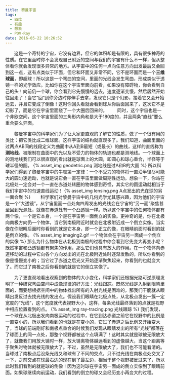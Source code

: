 ```yaml
---
title: 黎曼宇宙
tags:
  - 四维
  - 有趣
  - 想象
  - POV-Ray
date: 2016-05-22 10:26:52
---
```


&emsp;&emsp;这是一个奇特的宇宙，它没有边界，但它的体积却是有限的，具有很多神奇的性质。在它里面时你不会发现自己附近的空间与我们的宇宙有什么不一样，但从整体看你就会发现很多异常的地方。从宇宙中的任何一点向任意方向出发最后又会回到这一点，这有点类似于环面，但它和环面又非常不同，它不是环面而是一个**三维球面**，即超球！所以这是一个弯曲的空间，里面的光线会发生弯曲，形成类似于透镜一样的光学效应。比如你在这个宇宙里面向前看，如果没有障碍物，你会看到自己的头！向前仍一个球，你会看到它先慢慢的远去，速度逐渐变慢，然后居然开始往回走了！当它“回”到你旁边时你伸手去拿，发现它只是个幻影，接着它又会开始远去，并且它变成了倒像！这时你回头看就会看到球从你后面回来了，这次它不是幻影了，而是它在宇宙里面绕了一个大圈后回来的。
&emsp;&emsp;同时，这个宇宙也是一个非欧空间，这个宇宙里面的三角形内角和是大于180度的，并且两条“直线”要么重合要么异面。
<!-- more -->

&emsp;&emsp;黎曼宇宙中的科学家们为了让大家更直观的了解它的性质，做了一个很有用的类比：把它类比成二维球面。这样宇宙的结构就直观多了。我们知道，曲面里面的过两点AB间的线段定义为曲面中从A到B最短（或最长）的曲线，这样的直线称为**测地线**。被限制在曲面中的光以及不受力的物体的轨迹也都是测地线。一个球面上的测地线我们可以很直观的看出就是球面上的大圆，即圆心和球心重合，半径等于球半径的圆。
{% asset_img geodetric.png 测地线是过A和B的大圆 %}
所以科学家们得到了黎曼宇宙中的牛顿第一定律：一个不受力的物体将一直沿半径尽可能大的圆匀速运动，也就是说它会一直在宇宙里面做周期性运动。想象一下，你站在北极处一定会对一个一直在赤道处转圈的物体感到奇怪，其实它的圆运动就相当于我们宇宙中的匀速直线运动！
{% asset_img lensing.png A点发出的光在球的另一面会聚 %}
&emsp;&emsp;科学家们对黎曼宇宙中的几何光学尤其感兴趣，因为他们的宇宙是一个“大透镜”，从宇宙里面一点处向四周发出的光线会在宇宙的“另一面”聚焦甚至回到光源处，就像在赤道处有一个凸透镜一样。所以这个宇宙中的任何物体都有两个像，一个是它本身，一个是在宇宙另一面倒立的实像。更神奇的是，你在北极向南极方向仍一个物体，当它到南极附近时就会在北极附近成一个倒立实像。当实像在你眼睛后面时你看到的就是它本身，即一个正立的像，在眼睛前面时看到的就是倒立的像。
{% asset_img imaging2.gif 一个物体会在宇宙另一面成一个倒立的实像 %}
那么为什么物体在从北极到南极的过程中你会看到它先变大再变小呢？既然宇宙和凸透镜都有聚焦的作用，那么它们也具有放大的作用。在一个物体向赤道移动的过程中它向各个方向发出的光在北极附近处时逐渐发散的，所以你看到的像是慢慢变小的；当它过了赤道之后光又开始逐渐聚焦起来，你看到的也就变大了。而它过了南极之后你看到的就是它的倒立实像了。

&emsp;&emsp;为了更直观地看出观察到的物体的大小变化，科学家们还根据光路可逆原理发明了一种研究弯曲空间中成像规律的好方法：光线跟踪。既然光线是入射到眼睛里面的，而要想根据空间中的物体找出所有的入射光线是困难的，那我们干脆就从眼睛出发反过去找光线的发出点。假设我们眼睛在北极点处，从北极点发出一簇一定宽度的“光线”，这个宽度就代表视野大小，这样，每条光线最终落到的点就是视野中相应位置看到的点。
{% asset_img ray-tracing.png 光线跟踪 %}
我们发现，一个球在从北极出发向南极运动的过程中，在它到达赤道之前它在视野中的比例是一直变小的，所以我们看到的也就是在变小的，它过了赤道之后比例又开始变大了，当球的前端刚好和南极点重合的时候我们发现从眼睛发出的所有“光线”都落在了球面上的同一点处，那整个视野都被这个点填满了！这时其实就是球被无限放大了，就像我们用放大镜时一样，放大镜离物体越远看到的虚像越大，当这个距离等于聚焦时物体就被无限放大了。不过，虽然是无限放大了，我们也不可能看清的。当球过了南极点后没条光线又和球有了不同的交点，只不过光线在南极点处交叉了一下，之前交点在球最右边的现在到了最左边，相当于整个视野被反过来了，所以此时我们看到的就是球的倒像！因为这时球在宇宙另一面成的倒立实像到了眼睛前面。如果球继续向前运动，我们看到的倒立的球又会经历变小再变大的过程。


